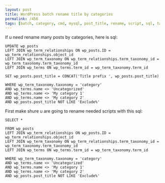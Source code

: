 ```yaml
---
layout: post
title: WordPress batch rename title by categories
permalink: /456
tags: [batch, category, cmd, mysql, post_title, rename, script, sql, taxonomy, title, wordpress, wp]
---
```


If u need rename many posts by categories, here is sql:


    UPDATE wp_posts
    LEFT JOIN wp_term_relationships ON wp_posts.ID = wp_term_relationships.object_id
    LEFT JOIN wp_term_taxonomy ON wp_term_relationships.term_taxonomy_id = wp_term_taxonomy.term_taxonomy_id
    LEFT JOIN wp_terms ON wp_terms.term_id = wp_term_taxonomy.term_id

    SET wp_posts.post_title = CONCAT('Title prefix ', wp_posts.post_title)

    WHERE wp_term_taxonomy.taxonomy = 'category'
    AND wp_terms.name <> 'Uncategorized'
    AND wp_terms.name <> 'My category 1'
    AND wp_terms.name <> 'My category 2'
    AND wp_posts.post_title NOT LIKE 'Exclude%'


First make shure u are going to rename needed scripts with this sql:


    SELECT *

    FROM wp_posts
    LEFT JOIN wp_term_relationships ON wp_posts.ID = wp_term_relationships.object_id
    LEFT JOIN wp_term_taxonomy ON wp_term_relationships.term_taxonomy_id = wp_term_taxonomy.term_taxonomy_id
    LEFT JOIN wp_terms ON wp_terms.term_id = wp_term_taxonomy.term_id

    WHERE wp_term_taxonomy.taxonomy = 'category'
    AND wp_terms.name <> 'Uncategorized'
    AND wp_terms.name <> 'My category 1'
    AND wp_terms.name <> 'My category 2'
    AND wp_posts.post_title NOT LIKE 'Exclude%'

